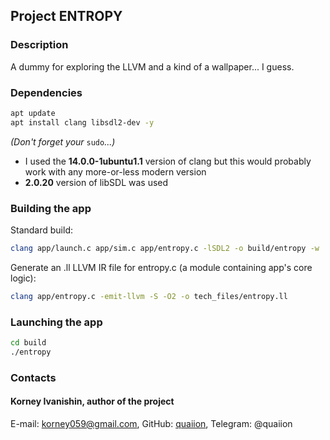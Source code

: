 ## Project ENTROPY

### Description

A dummy for exploring the LLVM and a kind of a wallpaper... I guess.

### Dependencies

```bash
apt update
apt install clang libsdl2-dev -y
```

*(Don't forget your* `sudo`*...)*

- I used the **14.0.0-1ubuntu1.1** version of clang but this would probably work with any more-or-less modern version
- **2.0.20** version of libSDL was used

### Building the app

Standard build:

```bash
clang app/launch.c app/sim.c app/entropy.c -lSDL2 -o build/entropy -w
```

Generate an .ll LLVM IR file for entropy.c (a module containing app's core logic):

```bash
clang app/entropy.c -emit-llvm -S -O2 -o tech_files/entropy.ll
```

### Launching the app

```bash
cd build
./entropy
```

### Contacts

#### Korney Ivanishin, author of the project
E-mail: korney059@gmail.com,
GitHub: [quaiion](https://github.com/quaiion), Telegram: @quaiion

